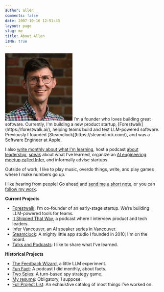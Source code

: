 ```yaml
---
author: allen
comments: false
date: 2007-10-10 12:51:43
layout: page
slug: me
title: About Allen
isMe: true
---
```


<img src='/images/2024/allen-pike-2024.jpg' style='width: 220px;' class='side'>
I’m a founder who loves building great software. Currently, I'm building a new product startup, [Forestwalk](https://forestwalk.ai/), helping teams build and test LLM-powered software. Previously I founded [Steamclock](https://steamclock.com/), and was a Software Engineer at Apple.

I also [write monthly about what I'm learning](/archive/), host a podcast [about leadership](https://itshipped.fm), [speak](/speaking/) about what I’ve learned, organize an [AI engineering meetup called Infer](https://infervan.com/), and informally advise startups.

Outside of work, I like to play music, overdo things, write, and play games where I make numbers go up.

I like hearing from people! Go ahead and [send me a short note](/contact/), or you can [follow my work](/subscribe/).

**Current Projects**

- [Forestwalk](https://forestwalk.ai/): I’m co-founder of an early-stage startup. We’re building LLM-powered tools for teams.
- [It Shipped That Way](https://www.itshipped.fm/), a podcast where I interview product and tech leaders.
- [Infer Vancouver](https://infervan.com/), an AI speaker series in Vancouver.
- [Steamclock](https://steamclock.com/): A mighty little app studio I founded in 2010; I'm on the board.
- [Talks and Podcasts](/speaking/): I like to share what I’ve learned.

**Historical Projects**

- [The Feedback Wizard](https://feedbackwizard.steamclock.com/), a little LLM experiment.
- [Fun Fact](https://funfact.fm/): A podcast I did monthly, about facts.
- [Two Spies](https://playspies.com): A turn-based spy strategy game.
- [My resume](/resume/): Obligatory, I suppose.
- [Full Project List](/projects/): An exhaustive catalog of most things I've worked on.
